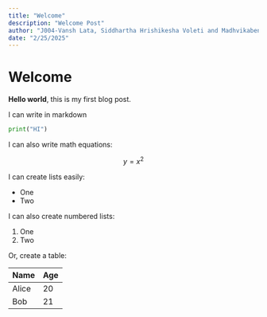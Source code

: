 ```yaml
---
title: "Welcome"
description: "Welcome Post"
author: "J004-Vansh Lata, Siddhartha Hrishikesha Voleti and Madhvikaben Vasava"
date: "2/25/2025"
---
```



# Welcome

**Hello world**, this is my first blog post.

I can write in markdown

```python
print("HI")
```

I can also write math equations:

$$
y = x^2
$$


I can create lists easily:

- One
- Two

I can also create numbered lists:

1. One
2. Two


Or, create a table:

| Name  | Age |
|-------|-----|
| Alice | 20  |
| Bob   | 21  |


